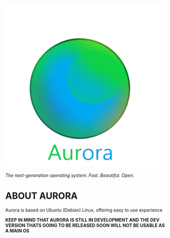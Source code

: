 ![image alt](https://github.com/Trollfaec/Aurora/blob/main/auroraNEWlogo-removebg-preview.png?raw=true)


*The next-generation operating system. Fast. Beautiful. Open.*

# ABOUT AURORA

Aurora is based on Ubuntu (Debian) Linux, offering easy to use experience


**KEEP IN MIND THAT AURORA IS STILL IN DEVELOPMENT AND THE DEV VERSION THATS GOING TO BE RELEASED SOON WILL NOT BE USABLE AS A MAIN OS**
